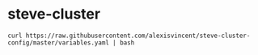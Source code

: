 # steve-cluster

```
curl https://raw.githubusercontent.com/alexisvincent/steve-cluster-config/master/variables.yaml | bash
```